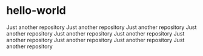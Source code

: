 # hello-world
Just another repository
Just another repository 
Just another repository 
Just another repository 
Just another repository 
Just another repository 
Just another repository 
Just another repository 
Just another repository 
Just another repository 
